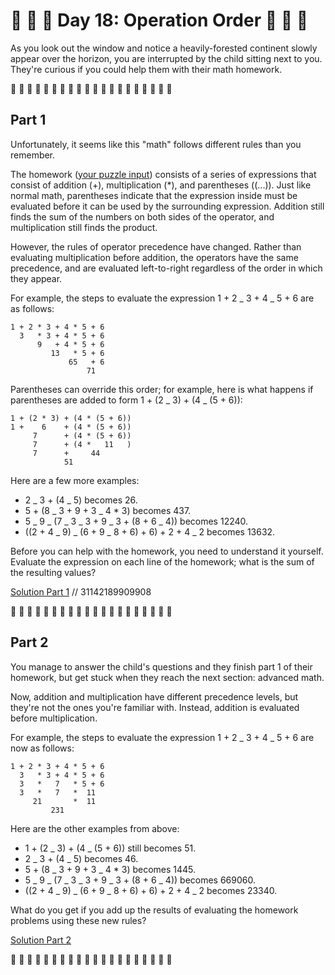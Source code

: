 # 🎄 🎅 🎄 Day 18: Operation Order 🎄 🎅 🎄

As you look out the window and notice a heavily-forested continent slowly appear over the horizon, you are interrupted by the child sitting next to you. They're curious if you could help them with their math homework.

🎄 🎄 🎄 🎄 🎄 🎄 🎄 🎄 🎄 🎄 🎄 🎄 🎄 🎄 🎄 🎄 🎄 🎄 🎄 🎄

## Part 1

Unfortunately, it seems like this "math" follows different rules than you remember.

The homework ([your puzzle input](data/input.txt)) consists of a series of expressions that consist of addition (+), multiplication (\*), and parentheses ((...)). Just like normal math, parentheses indicate that the expression inside must be evaluated before it can be used by the surrounding expression. Addition still finds the sum of the numbers on both sides of the operator, and multiplication still finds the product.

However, the rules of operator precedence have changed. Rather than evaluating multiplication before addition, the operators have the same precedence, and are evaluated left-to-right regardless of the order in which they appear.

For example, the steps to evaluate the expression 1 + 2 _ 3 + 4 _ 5 + 6 are as follows:

```
1 + 2 * 3 + 4 * 5 + 6
  3   * 3 + 4 * 5 + 6
      9   + 4 * 5 + 6
         13   * 5 + 6
             65   + 6
                 71
```

Parentheses can override this order; for example, here is what happens if parentheses are added to form 1 + (2 _ 3) + (4 _ (5 + 6)):

```
1 + (2 * 3) + (4 * (5 + 6))
1 +    6    + (4 * (5 + 6))
     7      + (4 * (5 + 6))
     7      + (4 *   11   )
     7      +     44
            51
```

Here are a few more examples:

- 2 _ 3 + (4 _ 5) becomes 26.
- 5 + (8 _ 3 + 9 + 3 _ 4 \* 3) becomes 437.
- 5 _ 9 _ (7 _ 3 _ 3 + 9 _ 3 + (8 + 6 _ 4)) becomes 12240.
- ((2 + 4 _ 9) _ (6 + 9 _ 8 + 6) + 6) + 2 + 4 _ 2 becomes 13632.

Before you can help with the homework, you need to understand it yourself. Evaluate the expression on each line of the homework; what is the sum of the resulting values?

[Solution Part 1](part1.js) // 31142189909908

🎄 🎄 🎄 🎄 🎄 🎄 🎄 🎄 🎄 🎄 🎄 🎄 🎄 🎄 🎄 🎄 🎄 🎄 🎄 🎄

## Part 2

You manage to answer the child's questions and they finish part 1 of their homework, but get stuck when they reach the next section: advanced math.

Now, addition and multiplication have different precedence levels, but they're not the ones you're familiar with. Instead, addition is evaluated before multiplication.

For example, the steps to evaluate the expression 1 + 2 _ 3 + 4 _ 5 + 6 are now as follows:

```
1 + 2 * 3 + 4 * 5 + 6
  3   * 3 + 4 * 5 + 6
  3   *   7   * 5 + 6
  3   *   7   *  11
     21       *  11
         231
```

Here are the other examples from above:

- 1 + (2 _ 3) + (4 _ (5 + 6)) still becomes 51.
- 2 _ 3 + (4 _ 5) becomes 46.
- 5 + (8 _ 3 + 9 + 3 _ 4 \* 3) becomes 1445.
- 5 _ 9 _ (7 _ 3 _ 3 + 9 _ 3 + (8 + 6 _ 4)) becomes 669060.
- ((2 + 4 _ 9) _ (6 + 9 _ 8 + 6) + 6) + 2 + 4 _ 2 becomes 23340.

What do you get if you add up the results of evaluating the homework problems using these new rules?

[Solution Part 2](part2.js)

🎄 🎄 🎄 🎄 🎄 🎄 🎄 🎄 🎄 🎄 🎄 🎄 🎄 🎄 🎄 🎄 🎄 🎄 🎄 🎄
